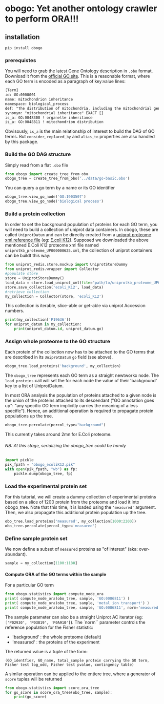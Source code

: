 # obogo: Yet another ontology crawler to perform ORA!!!

## installation
`pip install obogo`
### prerequistes
You will need to grab the latest Gene Ontology description in `.obo` format. Download it from the [official GO site](https://geneontology.org/docs/download-ontology/).
 This is a reasonable format, where each GO term is encoded as a paragraph of key:value lines:
```txt
[Term]
id: GO:0000001
name: mitochondrion inheritance
namespace: biological_process
def: "The distribution of mitochondria, including the mitochondrial genome, into daughter cells after mitosis or meiosis, mediated by interactions between mitochondria and the cytoskeleton." [GOC:mcc, PMID:10873824, PMID:11389764]
synonym: "mitochondrial inheritance" EXACT []
is_a: GO:0048308 ! organelle inheritance
is_a: GO:0048311 ! mitochondrion distribution
```

Obvisously, `is_a` is the main relationship of interest to build the DAG of GO terms. But `consider`, `replaced_by` and `alias_to` properties are also handled by this package.

### Build the GO DAG structure
Simply read from a flat `.obo` file
```python
from obogo import create_tree_from_obo
obogo_tree = create_tree_from_obo('../data/go-basic.obo')
```

You can query a go term by a name or its GO identifier
```python
obogo_tree.view_go_node('GO:1903507')
obogo_tree.view_go_node('biological process')
```
### Build a protein collection
In order to set the background population of proteins for each GO term, you will need to build a collection of uniprot data containers. In obogo, these are called `UniprotDatum` and can be directly created from a [uniprot proteome xml reference file](https://www.uniprot.org/proteomes?query=*) (eg: [E.coli K12](https://www.uniprot.org/proteomes?facets=proteome_type:1&query=(organism_id:83333))).
Supposed we downloaded the above mentioned E.Coli K12 proteome xml file named `uniprotkb_proteome_UP000000625.xml`, the collection of uniprot containers can be buildt this way:

```python
from uniprot_redis.store.mockup import UniprotStoreDummy
from uniprot_redis.wrapper import Collector
#populate store
store = UniprotStoreDummy()
load_data = store.load_uniprot_xml(file="path/to/uniprotkb_proteome_UP000000625.xml")
store.save_collection('ecoli_K12', load_data)
#retrieve collection
my_collection = Collector(store, 'ecoli_K12')
```
This collection is iterable, slice-able or get-able via uniprot Accession numbers.
```python
print(my_collection['P19636'])
for uniprot_datum in my_collection:
    print(uniprot_datum.id, uniprot_datum.go)
```


### Assign whole proteome to the GO structure
Each protein of the collection now has to be attached to the GO terms that are described in its `UniprotDatum` `go` field (see above).
```python
obogo_tree.load_proteins('background', my_collection)
```
The `obogo_tree` represents each GO term as a straight newtworkx node. The `load_proteins` call will set the  for each node the value of their 'background' key to a list of UniprotDatum.

In most ORA analysis the population of proteins attached to a given node is the union of the proteins attached to its descendant ("GO annotation goes up": "any specific GO term implicitly carries the meaning of a less specific"). Hence, an additional operation is required to propagate protein populations up the tree.
```python
obogo_tree.percolate(percol_type="background")
```
This currently takes around 2mn for E.Coli proteome.

###### NB: At this stage, serializing the obogo_tree could be handy
```python
import pickle
pik_fpath = "obogo_ecoliK12.pik"
with open(pik_fpath, "wb") as fp:
    pickle.dump(obogo_tree, fp)
```
### Load the experimental protein set
For this tutorial, we will create a dummy collection of experimental proteins based on a slice of 1200 protein from the proteome and load it into obogo_tree. Note that this time, it is loaded using the `'measured'` argument. Then, we also propagate this additional protein population up the tree.
```python
obo_tree.load_proteins('measured', my_collection[1000:2200])
obo_tree.percolate(percol_type='measured')
```

### Define sample protein set
We now define a subset of `measured` proteins as "of interest" (aka: over-abundant).

```python
sample = my_collection[1100:1180]
```
#### Compute ORA of the GO terms within the sample
For a particular GO term
```python
from obogo.statistics import compute_node_ora
print( compute_node_ora(obo_tree, sample, 'GO:0006811') )
print( compute_node_ora(obo_tree, sample, 'metal ion transport') )
print( compute_node_ora(obo_tree, sample, 'GO:0006811', norm='measured') )
```
The sample parameter can also be a straight Uniprot AC iterator (eg: `['P02930', 'P03819', 'P0A910']`).
The `norm`` parameter controls the reference population for the Fisher statistic:
- 'background' : the whole proteome (default)
- 'measured'   : the proteins of the experiment

The returned value is a tuple of the form:

`(GO_identfier, GO_name, total_sample protein carrying the GO term, Fisher test log_odd, Fisher test pvalue, contingency table)`

A similar operation can be applied to the entiere tree, where a generator of `score` tuples will be returned
```python
from obogo.statistics import score_ora_tree
for go_score in score_ora_tree(obo_tree, sample):
    print(go_score)
```
